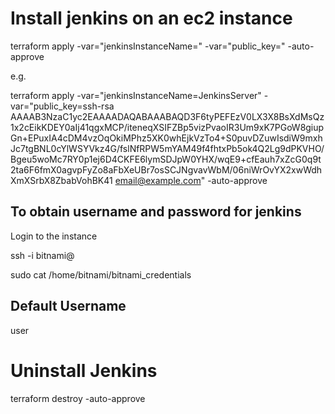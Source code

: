 # Install jenkins on an ec2 instance
terraform apply -var="jenkinsInstanceName=<NAME OF INSTANCE>" -var="public_key=<PUBLIC SSH KEY>"  -auto-approve

e.g.

terraform apply -var="jenkinsInstanceName=JenkinsServer" -var="public_key=ssh-rsa AAAAB3NzaC1yc2EAAAADAQABAAABAQD3F6tyPEFEzV0LX3X8BsXdMsQz1x2cEikKDEY0aIj41qgxMCP/iteneqXSIFZBp5vizPvaoIR3Um9xK7PGoW8giupGn+EPuxIA4cDM4vzOqOkiMPhz5XK0whEjkVzTo4+S0puvDZuwIsdiW9mxhJc7tgBNL0cYlWSYVkz4G/fslNfRPW5mYAM49f4fhtxPb5ok4Q2Lg9dPKVHO/Bgeu5woMc7RY0p1ej6D4CKFE6lymSDJpW0YHX/wqE9+cfEauh7xZcG0q9t2ta6F6fmX0agvpFyZo8aFbXeUBr7osSCJNgvavWbM/06niWrOvYX2xwWdhXmXSrbX8ZbabVohBK41 email@example.com"  -auto-approve

## To obtain username and password for jenkins
Login to the instance

ssh -i <PRIVATE SSH KEY> bitnami@<EC2 INSTANCE PUBLIC IP>

sudo cat /home/bitnami/bitnami_credentials

## Default Username
user

# Uninstall Jenkins
terraform destroy -auto-approve
